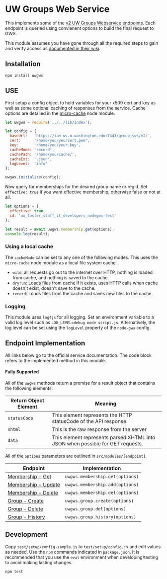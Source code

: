 # UW Groups Web Service
This implements some of the [v2 UW Groups Webservice endpoints](https://wiki.cac.washington.edu/display/infra/Groups+Web+Service+REST+API). Each endpoint is queried using convienent options to build the final request to GWS.

This module assumes you have gone through all the required steps to gain and verify access as [documented in their wiki](https://wiki.cac.washington.edu/display/infra/Groups+Web+Service+REST+API).

## Installation
    npm install uwgws

## USE
First setup a config object to hold variables for your x509 cert and key as well as some optional caching of responses from the service. Cache options are detailed in the [micro-cache](https://www.npmjs.com/package/micro-cache) node module.

```JavaScript
let uwgws = require('../../lib/index');

let config = {
  baseUrl:   'https://iam-ws.u.washington.edu:7443/group_sws/v2/',
  cert:      '/home/you/yourcert.pem',
  key:       '/home/you/your.key',
  cacheMode: 'record',
  cachePath: '/home/you/cache/',
  cacheExt:  '.json',
  logLevel:  'info'
};

uwgws.initialize(config);
```

Now query for memberships for the desired group name or regid. Set `effective: true` if you want effective membership, otherwise false or not at all.

```JavaScript
let options = {
  effective: true,
  id: 'uw_foster_staff_it_developers_nodegws-test'
};

let result = await uwgws.membership.get(options);
console.log(result);
```

### Using a local cache
The `cacheMode` can be set to any one of the following modes. This uses the `micro-cache` node module as a local file system cache.

- `wild`: all requests go out to the internet over HTTP, nothing is loaded from cache, and nothing is saved to the cache.
- `dryrun`: Loads files from cache if it exists, uses HTTP calls when cache doesn't exist, doesn't save to the cache.
- `record`: Loads files from the cache and saves new files to the cache.

### Logging
This module uses `log4js` for all logging. Set an environment variable to a valid log level such as `LOG_LEVEL=debug node script.js`. Alternatively, the log level can be set using the `logLevel` property of the `node-gws` config.

## Endpoint Implementation
All links below go to the official service documentation. The code block refers to the implemented method in this module.

#### Fully Supported
All of the `uwgws` methods return a promise for a result object that contains the following elements:

Return Object Element | Meaning
---------- | ---------------
`statusCode` | This element represents the HTTP statusCode of the API response.
`xhtml` | This is the raw response from the server
`data` | This element represents parsed XHTML into JSON when possible for GET requests.

All of the `options` parameters are outlined in `src/modules/[endpoint]`.

Endpoint  | Implementation
------------- | -------------
[Membership - Get](https://wiki.cac.washington.edu/display/infra/Groups+WebService+Get+Members)  | `uwgws.membership.get(options)`
[Membership - Update](https://wiki.cac.washington.edu/display/infra/Groups+WebService+Update+Members)  | `uwgws.membership.add(options)`
[Membership - Delete](https://wiki.cac.washington.edu/display/infra/Groups+WebService+Delete+Members)  | `uwgws.membership.del(options)`
[Group - Create](https://wiki.cac.washington.edu/display/infra/Groups+WebService+Create+Group)  | `uwgws.group.create(options)`
[Group - Delete](https://wiki.cac.washington.edu/display/infra/Groups+WebService+Delete+Group)  | `uwgws.group.del(options)`
[Group - History](https://wiki.cac.washington.edu/display/infra/Groups+WebService+Get+History) | `uwgws.group.history(options)`

## Development
Copy `test/setup/config-sample.js` to `test/setup/config.js` and edit values as needed. Use the `npm` commands indicated in `package.json`. It is recommended that you use the `eval` environment when developing/testing to avoid making lasting changes.

    npm test
